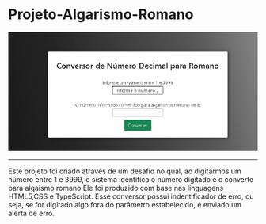 # Projeto-Algarismo-Romano
<img src="img/conversor_romanos.gif">
<hr>
Este projeto foi criado através de um desafio no qual, ao digitarmos um número entre 1 e 3999, o sistema identifica o número digitado e o converte para algaismo romano.Ele foi produzido com base nas linguagens HTML5,CSS e TypeScript. Esse conversor possui indentificador de erro, ou seja, se for digitado algo fora do parâmetro estabelecido, é enviado um alerta de erro.
